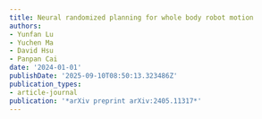 ```yaml
---
title: Neural randomized planning for whole body robot motion
authors:
- Yunfan Lu
- Yuchen Ma
- David Hsu
- Panpan Cai
date: '2024-01-01'
publishDate: '2025-09-10T08:50:13.323486Z'
publication_types:
- article-journal
publication: '*arXiv preprint arXiv:2405.11317*'
---
```

